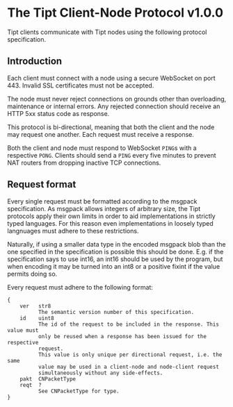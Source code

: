 # The Tipt Client-Node Protocol v1.0.0
Tipt clients communicate with Tipt nodes using the following protocol specification.

## Introduction
Each client must connect with a node using a secure WebSocket on port 443. Invalid SSL certificates must not be accepted.

The node must never reject connections on grounds other than overloading, maintenance or internal errors. Any rejected connection should receive an HTTP 5xx status code as response.

This protocol is bi-directional, meaning that both the client and the node may request one another. Each request must receive a response.

Both the client and node must respond to WebSocket `PING`s with a respective `PONG`. Clients should send a `PING` every five minutes to prevent NAT routers from dropping inactive TCP connections.

## Request format
Every single request must be formatted according to the msgpack specification. As msgpack allows integers of arbitrary size, the Tipt protocols apply their own limits in order to aid implementations in strictly typed languages. For this reason even implementations in loosely typed langnuages must adhere to these restrictions.

Naturally, if using a smaller data type in the encoded msgpack blob than the one specified in the specification is possible this should be done. E.g. if the specification says to use int16, an int16 should be used by the program, but when encoding it may be turned into an int8 or a positive fixint if the value permits doing so.

Every request must adhere to the following format:
```
{
    ver   str8
          The semantic version number of this specification.
    id    uint8
          The id of the request to be included in the response. This value must
          only be reused when a response has been issued for the respective
          request.
          This value is only unique per directional request, i.e. the same
          value may be used in a client-node and node-client request
          simultaneously without any side-effects.
    pakt  CNPacketType
    reqt  ?
          See CNPacketType for type.
}
```
